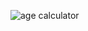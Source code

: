 ![age calculator](https://github.com/Walaa-Zahran/Age-Calculator/blob/main/screen-capture%20(1)%20(1).gif)
